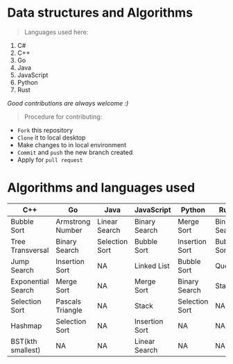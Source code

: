 # Data structures and Algorithms
> Languages used here:
<!-- Languages start here -->
1. C#
2. C++
3. Go
4. Java
5. JavaScript
6. Python
7. Rust
<!-- Languages end here -->

*Good contributions are always welcome :)*
> Procedure for contributing:
- `Fork` this repository
- `Clone` it to local desktop
- Make changes to in local environment
- `Commit` and `push` the new branch created
- Apply for `pull request`

# Algorithms and languages used

C++ | Go | Java | JavaScript | Python | Rust | C#
------------ | ------------- | ------------- | ------------- | ------------- | ------------- | -------------
Bubble Sort | Armstrong Number | Linear Search | Binary Search | Merge Sort | Binary Search | Selection Sort
Tree Transversal | Binary Search | Selection Sort | Bubble Sort | Insertion Sort | Bubble Sort | NA
Jump Search | Insertion Sort | NA | Linked List | Bubble Sort | Queue | NA
Exponential Search | Merge Sort| NA | Merge Sort | Binary Search | Stack | NA
Selection Sort | Pascals Triangle | NA | Stack | Selection Sort | NA | NA
Hashmap | Selection Sort | NA | Insertion Sort | NA| NA | NA
BST(kth smallest) | NA | NA | Linear Search | NA| NA | NA
